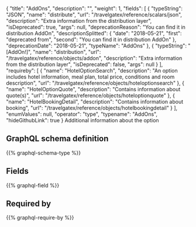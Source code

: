 {
  "title": "AddOns",
  "description": "",
  "weight": 1,
  "fields": [
    {
      "typeString": "JSON",
      "name": "distribute",
      "url": "/travelgatex/reference/scalars/json",
      "description": "Extra information from the distribution layer",
      "isDeprecated": true,
      "args": null,
      "deprecationReason": "You can find it in distribution AddOn",
      "descriptionSplitted": {
        "date": "2018-05-21",
        "first": "deprecated from",
        "second": "You can find it in distribution AddOn"
      },
      "deprecationDate": "2018-05-21",
      "typeName": "AddOns"
    },
    {
      "typeString": "[AddOn!]",
      "name": "distribution",
      "url": "/travelgatex/reference/objects/addon",
      "description": "Extra information from the distribution layer",
      "isDeprecated": false,
      "args": null
    }
  ],
  "requireby": [
    {
      "name": "HotelOptionSearch",
      "description": "An option includes hotel information, meal plan, total price, conditions and room description",
      "url": "/travelgatex/reference/objects/hoteloptionsearch"
    },
    {
      "name": "HotelOptionQuote",
      "description": "Contains information about quote(s)",
      "url": "/travelgatex/reference/objects/hoteloptionquote"
    },
    {
      "name": "HotelBookingDetail",
      "description": "Contains information about booking",
      "url": "/travelgatex/reference/objects/hotelbookingdetail"
    }
  ],
  "enumValues": null,
  "operator": "type",
  "typename": "AddOns",
  "hideGithubLink": true
}
Additional information about the option
## GraphQL schema definition

{{% graphql-schema-type %}}

## Fields

{{% graphql-field %}}

## Required by

{{% graphql-require-by %}}
